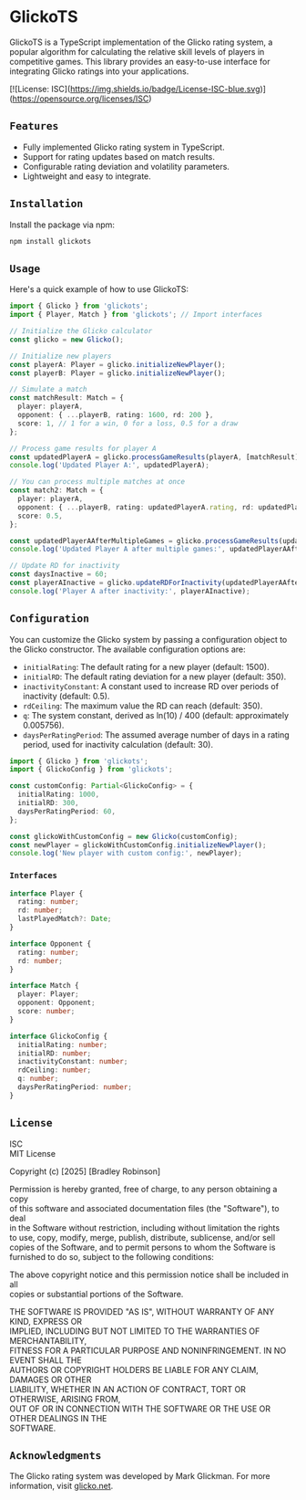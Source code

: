 # GlickoTS

GlickoTS is a TypeScript implementation of the Glicko rating system, a popular algorithm for calculating the relative skill levels of players in competitive games. This library provides an easy-to-use interface for integrating Glicko ratings into your applications.

\[\!\[License: ISC\](https://img.shields.io/badge/License-ISC-blue.svg)\](https://opensource.org/licenses/ISC)  

## `Features`

- Fully implemented Glicko rating system in TypeScript.
- Support for rating updates based on match results.
- Configurable rating deviation and volatility parameters.
- Lightweight and easy to integrate.

## `Installation`

Install the package via npm:

```bash
npm install glickots
```

## `Usage`

Here's a quick example of how to use GlickoTS:

```typescript
import { Glicko } from 'glickots';
import { Player, Match } from 'glickots'; // Import interfaces

// Initialize the Glicko calculator
const glicko = new Glicko();

// Initialize new players
const playerA: Player = glicko.initializeNewPlayer();
const playerB: Player = glicko.initializeNewPlayer();

// Simulate a match
const matchResult: Match = {
  player: playerA,
  opponent: { ...playerB, rating: 1600, rd: 200 },
  score: 1, // 1 for a win, 0 for a loss, 0.5 for a draw
};

// Process game results for player A
const updatedPlayerA = glicko.processGameResults(playerA, [matchResult]);
console.log('Updated Player A:', updatedPlayerA);

// You can process multiple matches at once
const match2: Match = {
  player: playerA,
  opponent: { ...playerB, rating: updatedPlayerA.rating, rd: updatedPlayerA.rd },
  score: 0.5,
};

const updatedPlayerAAfterMultipleGames = glicko.processGameResults(updatedPlayerA, [matchResult, match2]);
console.log('Updated Player A after multiple games:', updatedPlayerAAfterMultipleGames);

// Update RD for inactivity
const daysInactive = 60;
const playerAInactive = glicko.updateRDForInactivity(updatedPlayerAAfterMultipleGames, daysInactive);
console.log('Player A after inactivity:', playerAInactive);
```

## `Configuration`

You can customize the Glicko system by passing a configuration object to the Glicko constructor. The available configuration options are:

* `initialRating`: The default rating for a new player (default: 1500).  
* `initialRD`: The default rating deviation for a new player (default: 350).  
* `inactivityConstant`: A constant used to increase RD over periods of inactivity (default: 0.5).  
* `rdCeiling`: The maximum value the RD can reach (default: 350).  
* `q`: The system constant, derived as ln(10) / 400 (default: approximately 0.005756).  
* `daysPerRatingPeriod`: The assumed average number of days in a rating period, used for inactivity calculation (default: 30).

```typescript
import { Glicko } from 'glickots';  
import { GlickoConfig } from 'glickots';

const customConfig: Partial<GlickoConfig> = {  
  initialRating: 1000,  
  initialRD: 300,  
  daysPerRatingPeriod: 60,  
};

const glickoWithCustomConfig = new Glicko(customConfig);  
const newPlayer = glickoWithCustomConfig.initializeNewPlayer();  
console.log('New player with custom config:', newPlayer);
```

### `Interfaces`

```typescript
interface Player {  
  rating: number;  
  rd: number;  
  lastPlayedMatch?: Date;  
}

interface Opponent {  
  rating: number;  
  rd: number;  
}

interface Match {  
  player: Player;  
  opponent: Opponent;  
  score: number;  
}

interface GlickoConfig {  
  initialRating: number;  
  initialRD: number;  
  inactivityConstant: number;  
  rdCeiling: number;  
  q: number;  
  daysPerRatingPeriod: number;  
}
```

## `License`

ISC  
MIT License

Copyright (c) \[2025\] \[Bradley Robinson\]

Permission is hereby granted, free of charge, to any person obtaining a copy  
of this software and associated documentation files (the "Software"), to deal  
in the Software without restriction, including without limitation the rights  
to use, copy, modify, merge, publish, distribute, sublicense, and/or sell  
copies of the Software, and to permit persons to whom the Software is  
furnished to do so, subject to the following conditions:

The above copyright notice and this permission notice shall be included in all  
copies or substantial portions of the Software.

THE SOFTWARE IS PROVIDED "AS IS", WITHOUT WARRANTY OF ANY KIND, EXPRESS OR  
IMPLIED, INCLUDING BUT NOT LIMITED TO THE WARRANTIES OF MERCHANTABILITY,  
FITNESS FOR A PARTICULAR PURPOSE AND NONINFRINGEMENT. IN NO EVENT SHALL THE  
AUTHORS OR COPYRIGHT HOLDERS BE LIABLE FOR ANY CLAIM, DAMAGES OR OTHER  
LIABILITY, WHETHER IN AN ACTION OF CONTRACT, TORT OR OTHERWISE, ARISING FROM,  
OUT OF OR IN CONNECTION WITH THE SOFTWARE OR THE USE OR OTHER DEALINGS IN THE  
SOFTWARE.  

## `Acknowledgments`

The Glicko rating system was developed by Mark Glickman. For more information, visit [glicko.net](http://www.glicko.net/).
